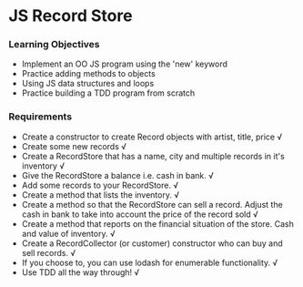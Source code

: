 # JS Record Store

### Learning Objectives

- Implement an OO JS program using the 'new' keyword
- Practice adding methods to objects
- Using JS data structures and loops
- Practice building a TDD program from scratch

### Requirements

- Create a constructor to create Record objects with artist, title, price √
- Create some new records √
- Create a RecordStore that has a name, city and multiple records in it's inventory √
- Give the RecordStore a balance i.e. cash in bank. √
- Add some records to your RecordStore. √
- Create a method that lists the inventory. √
- Create a method so that the RecordStore can sell a record. Adjust the cash in bank to take into account the price of the record sold √
- Create a method that reports on the financial situation of the store. Cash and value of inventory. √
- Create a RecordCollector (or customer) constructor who can buy and sell records. √
- If you choose to, you can use lodash for enumerable functionality. √
- Use TDD all the way through! √